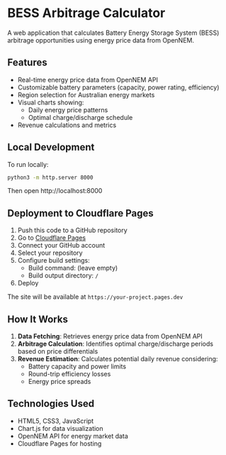 # BESS Arbitrage Calculator

A web application that calculates Battery Energy Storage System (BESS) arbitrage opportunities using energy price data from OpenNEM.

## Features

- Real-time energy price data from OpenNEM API
- Customizable battery parameters (capacity, power rating, efficiency)
- Region selection for Australian energy markets
- Visual charts showing:
  - Daily energy price patterns
  - Optimal charge/discharge schedule
- Revenue calculations and metrics

## Local Development

To run locally:
```bash
python3 -m http.server 8000
```
Then open http://localhost:8000

## Deployment to Cloudflare Pages

1. Push this code to a GitHub repository
2. Go to [Cloudflare Pages](https://pages.cloudflare.com)
3. Connect your GitHub account
4. Select your repository
5. Configure build settings:
   - Build command: (leave empty)
   - Build output directory: `/`
6. Deploy

The site will be available at `https://your-project.pages.dev`

## How It Works

1. **Data Fetching**: Retrieves energy price data from OpenNEM API
2. **Arbitrage Calculation**: Identifies optimal charge/discharge periods based on price differentials
3. **Revenue Estimation**: Calculates potential daily revenue considering:
   - Battery capacity and power limits
   - Round-trip efficiency losses
   - Energy price spreads

## Technologies Used

- HTML5, CSS3, JavaScript
- Chart.js for data visualization
- OpenNEM API for energy market data
- Cloudflare Pages for hosting